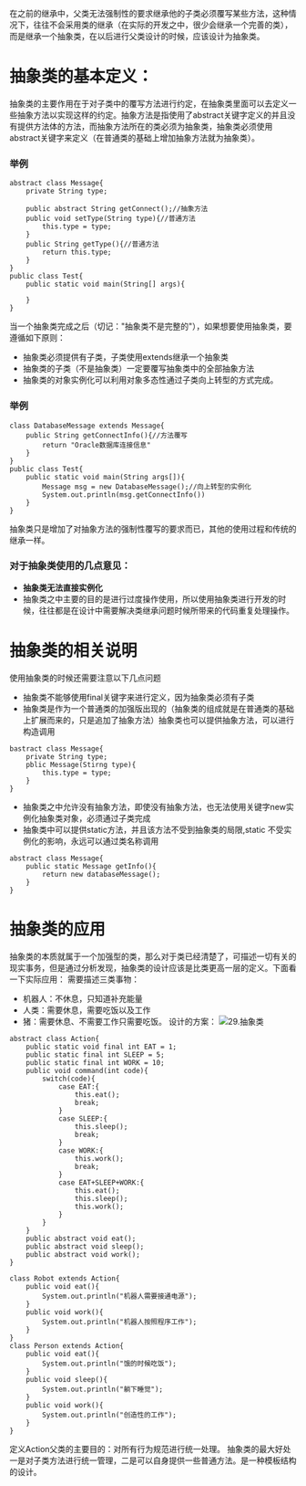 在之前的继承中，父类无法强制性的要求继承他的子类必须覆写某些方法，这种情况下，往往不会采用类的继承（在实际的开发之中，很少会继承一个完善的类），而是继承一个抽象类，在以后进行父类设计的时候，应该设计为抽象类。

# 抽象类的基本定义：
抽象类的主要作用在于对子类中的覆写方法进行约定，在抽象类里面可以去定义一些抽象方法以实现这样的约定。抽象方法是指使用了abstract关键字定义的并且没有提供方法体的方法，而抽象方法所在的类必须为抽象类，抽象类必须使用abstract关键字来定义（在普通类的基础上增加抽象方法就为抽象类）。

### 举例
```
abstract class Message{
	private String type;
    
	public abstract String getConnect();//抽象方法
    public void setType(String type){//普通方法
    	this.type = type;
    }
    public String getType(){//普通方法
    	return this.type;
    }
}
public class Test{
	public static void main(String[] args){
    	
    }
}
```
当一个抽象类完成之后（切记："抽象类不是完整的"），如果想要使用抽象类，要遵循如下原则：
- 抽象类必须提供有子类，子类使用extends继承一个抽象类
- 抽象类的子类（不是抽象类）一定要覆写抽象类中的全部抽象方法
- 抽象类的对象实例化可以利用对象多态性通过子类向上转型的方式完成。

### 举例
```
class DatabaseMessage extends Message{
	public String getConnectInfo(){//方法覆写
    	return "Oracle数据库连接信息"
    }
}
public class Test{
	public static void main(String args[]){
    	Message msg = new DatabaseMessage();//向上转型的实例化
        System.out.println(msg.getConnectInfo())
    }
}
```
抽象类只是增加了对抽象方法的强制性覆写的要求而已，其他的使用过程和传统的继承一样。
### 对于抽象类使用的几点意见：
- **抽象类无法直接实例化**
- 抽象类之中主要的目的是进行过度操作使用，所以使用抽象类进行开发的时候，往往都是在设计中需要解决类继承问题时候所带来的代码重复处理操作。

# 抽象类的相关说明
使用抽象类的时候还需要注意以下几点问题
- 抽象类不能够使用final关键字来进行定义，因为抽象类必须有子类
- 抽象类是作为一个普通类的加强版出现的（抽象类的组成就是在普通类的基础上扩展而来的，只是追加了抽象方法）抽象类也可以提供抽象方法，可以进行构造调用
```
bastract class Message{
	private String type;
    pblic Message(Stirng type){
    	this.type = type;
    }
}
```
- 抽象类之中允许没有抽象方法，即使没有抽象方法，也无法使用关键字new实例化抽象类对象，必须通过子类完成
- 抽象类中可以提供static方法，并且该方法不受到抽象类的局限,static 不受实例化的影响，永远可以通过类名称调用
```
abstract class Message{
	public static Message getInfo(){
    	return new databaseMessage();
    }
}
```

# 抽象类的应用
抽象类的本质就属于一个加强型的类，那么对于类已经清楚了，可描述一切有关的现实事务，但是通过分析发现，抽象类的设计应该是比类更高一层的定义。下面看一下实际应用：
需要描述三类事物：
- 机器人：不休息，只知道补充能量
- 人类：需要休息，需要吃饭以及工作
- 猪：需要休息、不需要工作只需要吃饭。
设计的方案：
![29.抽象类](http://)
```
abstract class Action{
	public static void final int EAT = 1;
    public static final int SLEEP = 5;
    public static final int WORK = 10;
    public void command(int code){
    	switch(code){
        	case EAT:{
            	this.eat();
                break;
            }
            case SLEEP:{
            	this.sleep();
                break;
            }
            case WORK:{
            	this.work();
                break;
            }
            case EAT+SLEEP+WORK:{
            	this.eat();
                this.sleep();
                this.work();
            }
        }
    }
    public abstract void eat();
    public abstract void sleep();
    public abstract void work();
}

class Robot extends Action{
	public void eat(){
    	System.out.println("机器人需要接通电源");
    }
    public void work(){
    	System.out.println("机器人按照程序工作");
    }
}
class Person extends Action{
	public void eat(){
    	System.out.println("饿的时候吃饭");
    }
    public void sleep(){
    	System.out.println("躺下睡觉");
    }
    public void work(){
    	System.out.println("创造性的工作");
    }
}
```
定义Action父类的主要目的：对所有行为规范进行统一处理。
抽象类的最大好处一是对子类方法进行统一管理，二是可以自身提供一些普通方法。是一种模板结构的设计。
